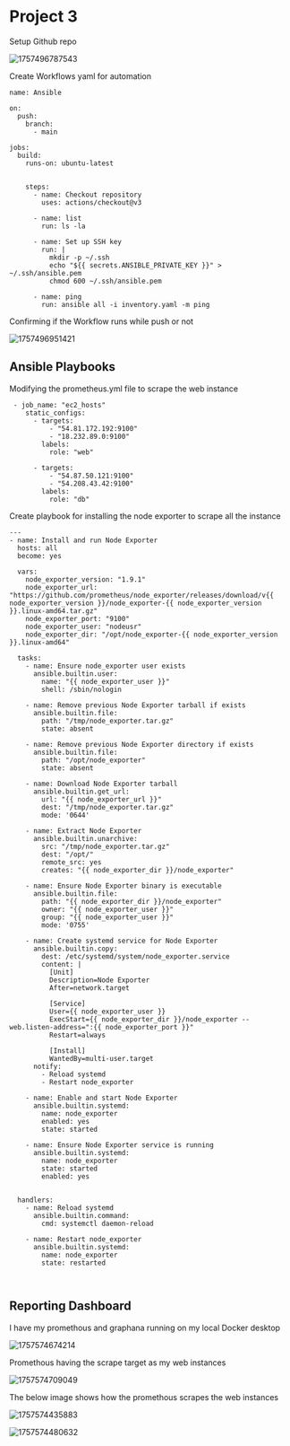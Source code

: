 # Project 3

Setup Github repo

![1757496787543](image/Readme/1757496787543.png)

Create Workflows yaml for automation

```
name: Ansible

on:
  push:
    branch:
      - main

jobs:
  build:
    runs-on: ubuntu-latest


    steps:
      - name: Checkout repository
        uses: actions/checkout@v3

      - name: list
        run: ls -la

      - name: Set up SSH key
        run: |
          mkdir -p ~/.ssh
          echo "${{ secrets.ANSIBLE_PRIVATE_KEY }}" > ~/.ssh/ansible.pem
          chmod 600 ~/.ssh/ansible.pem

      - name: ping
        run: ansible all -i inventory.yaml -m ping

```

Confirming if the Workflow runs while push or not

![1757496951421](image/Readme/1757496951421.png)

## Ansible Playbooks

Modifying the prometheus.yml file to scrape the web instance 

```
 - job_name: "ec2_hosts"
    static_configs:
      - targets:
          - "54.81.172.192:9100"
          - "18.232.89.0:9100"
        labels:
          role: "web"

      - targets:
          - "54.87.50.121:9100"
          - "54.208.43.42:9100"
        labels:
          role: "db"
```

Create playbook for installing the node exporter to scrape all the instance

```
---
- name: Install and run Node Exporter
  hosts: all
  become: yes

  vars:
    node_exporter_version: "1.9.1"
    node_exporter_url: "https://github.com/prometheus/node_exporter/releases/download/v{{ node_exporter_version }}/node_exporter-{{ node_exporter_version }}.linux-amd64.tar.gz"
    node_exporter_port: "9100"
    node_exporter_user: "nodeusr"
    node_exporter_dir: "/opt/node_exporter-{{ node_exporter_version }}.linux-amd64"

  tasks:
    - name: Ensure node_exporter user exists
      ansible.builtin.user:
        name: "{{ node_exporter_user }}"
        shell: /sbin/nologin

    - name: Remove previous Node Exporter tarball if exists
      ansible.builtin.file:
        path: "/tmp/node_exporter.tar.gz"
        state: absent

    - name: Remove previous Node Exporter directory if exists
      ansible.builtin.file:
        path: "/opt/node_exporter"
        state: absent

    - name: Download Node Exporter tarball
      ansible.builtin.get_url:
        url: "{{ node_exporter_url }}"
        dest: "/tmp/node_exporter.tar.gz"
        mode: '0644'

    - name: Extract Node Exporter
      ansible.builtin.unarchive:
        src: "/tmp/node_exporter.tar.gz"
        dest: "/opt/"
        remote_src: yes
        creates: "{{ node_exporter_dir }}/node_exporter"

    - name: Ensure Node Exporter binary is executable 
      ansible.builtin.file:
        path: "{{ node_exporter_dir }}/node_exporter"
        owner: "{{ node_exporter_user }}"
        group: "{{ node_exporter_user }}"
        mode: '0755'

    - name: Create systemd service for Node Exporter
      ansible.builtin.copy:
        dest: /etc/systemd/system/node_exporter.service
        content: |
          [Unit]
          Description=Node Exporter
          After=network.target

          [Service]
          User={{ node_exporter_user }}
          ExecStart={{ node_exporter_dir }}/node_exporter --web.listen-address=":{{ node_exporter_port }}"
          Restart=always

          [Install]
          WantedBy=multi-user.target
      notify:
        - Reload systemd
        - Restart node_exporter

    - name: Enable and start Node Exporter
      ansible.builtin.systemd:
        name: node_exporter
        enabled: yes
        state: started

    - name: Ensure Node Exporter service is running
      ansible.builtin.systemd:
        name: node_exporter
        state: started
        enabled: yes


  handlers:
    - name: Reload systemd
      ansible.builtin.command:
        cmd: systemctl daemon-reload

    - name: Restart node_exporter
      ansible.builtin.systemd:
        name: node_exporter
        state: restarted

  
```

## Reporting Dashboard

I have my promethous and graphana running on my local Docker desktop

![1757574674214](image/Readme/1757574674214.png)

Promethous having the scrape target as my web instances

![1757574709049](image/Readme/1757574709049.png)

The below image shows how the promethous scrapes the web instances

![1757574435883](image/Readme/1757574435883.png)

![1757574480632](image/Readme/1757574480632.png)
